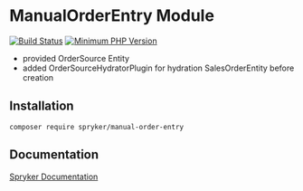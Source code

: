 # ManualOrderEntry Module
[![Build Status](https://travis-ci.org/spryker/manual-order-entry.svg)](https://travis-ci.org/spryker/manual-order-entry)
[![Minimum PHP Version](https://img.shields.io/badge/php-%3E%3D%207.3-8892BF.svg)](https://php.net/)

- provided OrderSource Entity
- added OrderSourceHydratorPlugin for hydration SalesOrderEntity before creation

## Installation

```
composer require spryker/manual-order-entry
```

## Documentation

[Spryker Documentation](https://academy.spryker.com/developing_with_spryker/module_guide/modules.html)

